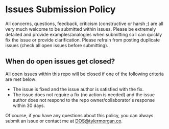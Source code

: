 # Issues Submission Policy
All concerns, questions, feedback, criticism (constructive or harsh ;) are all very much welcome to be submitted within issues. Please be extremely detailed and provide examples/analogies when submitting so I can quickly fix the issue or provide clarification. Please refrain from posting duplicate issues (check all open issues before submitting).

## When do open issues get closed?
All open issues within this repo will be closed if one of the following criteria are met below:
* The issue is fixed and the issue author is satisfied with the fix.
* The issue does not require a fix (no action is needed) and the issue author does not respond to the repo owner/collaborator's response within 30 days.

Of course, if you have any questions about this policy, you can always submit an issue or contact me at DOS@tylermorgan.co.
